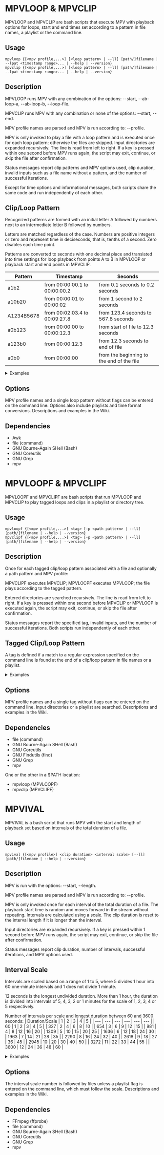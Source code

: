# MPVLOOP & MPVCLIP
MPVLOOP and MPVCLIP are bash scripts that execute MPV with playback options for loops, start and end times set according to a pattern in file names, a playlist or the command line.

## Usage
```
mpvloop {[<mpv profile,...>] [<loop pattern> | --ll] [path/]filename | --lpat <timestamp range>... | --help | --version}
mpvclip {[<mpv profile,...>] [<loop pattern> | --ll] [path/]filename | --lpat <timestamp range>... | --help | --version}
```

## Description
MPVLOOP runs MPV with any combination of the options: --start, --ab-loop-a, --ab-loop-b, --loop-file.

MPVCLIP runs MPV with any combination or none of the options: --start, --end.

MPV profile names are parsed and MPV is run according to: --profile.

MPV is only invoked to play a file with a loop pattern and is executed once for each loop pattern; otherwise the files are skipped. Input directories are expanded recursively. The line is read from left to right. If a key is pressed within one second before MPV runs again, the script may exit, continue, or skip the file after confirmation.

Status messages report clip patterns and MPV options used, clip duration, invalid inputs such as a file name without a pattern, and the number of successful iterations.

Except for time options and informational messages, both scripts share the same code and run independently of each other.

## Clip/Loop Pattern
Recognized patterns are formed with an initial letter A followed by numbers next to an intermediate letter B followed by numbers.

Letters are matched regardless of the case. Numbers are positive integers or zero and represent time in deciseconds, that is, tenths of a second. Zero disables each time point.

Patterns are converted to seconds with one decimal place and translated into time settings for loop playback from points A to B in MPVLOOP or playback start and end points in MPVCLIP.

| Pattern | Timestamp | Seconds |
| --- | --- | --- |
| a1b2 | from 00:00:00.1 to 00:00:00.2 | from 0.1 seconds to 0.2 seconds |
| a10b20 | from 00:00:01 to 00:00:02 | from 1 second to 2 seconds |
| A1234B5678 | from 00:02:03.4 to 00:09:27.8 | from 123.4 seconds to 567.8 seconds |
| a0b123 | from 00:00:00 to 00:00:12.3 | from start of file to 12.3 seconds |
| a123b0 | from 00:00:12.3 | from 12.3 seconds to end of file |
| a0b0 | from 00:00:00 | from the beginning to the end of the file |

<details>
<summary>Examples</summary>
	
For MPVLOOP command line:
```
$ mpvloop foo-a1b2-a10b20.mp4
```
How MPV is run:
```
$ mpv --start=0.1 --ab-loop-a=0.1 --ab-loop-b=0.2 foo-a1b2-a10b20.mp4 ; \
mpv --start=1 --ab-loop-a=1 --ab-loop-b=2 foo-a1b2-a10b20.mp4
```

For MPVCLIP command line:
```
$ mpvclip foo-a1b2-a10b20.mp4
```
How MPV is run:
```
$ mpv --start=0.1 --end=0.2 foo-a1b2-a10b20.mp4 ; \
mpv --start=1 --end=2 foo-a1b2-a10b20.mp4
```

</details>

## Options
MPV profile names and a single loop pattern without flags can be entered on the command line. Options also include playlists and time format conversions. Descriptions and examples in the Wiki.

## Dependencies
- Awk
- file (command)
- GNU Bourne-Again SHell (Bash)
- GNU Coreutils
- GNU Grep
- mpv

# MPVLOOPF & MPVCLIPF
MPVLOOPF and MPVCLIPF are bash scripts that run MPVLOOP and MPVCLIP to play tagged loops and clips in a playlist or directory tree.

## Usage
```
mpvloopf {[<mpv profile,...>] <tag> [-p <path pattern> | --ll] [path/]filename | --help | --version}
mpvclipf {[<mpv profile,...>] <tag> [-p <path pattern> | --ll] [path/]filename | --help | --version}
```

## Description
Once for each tagged clip/loop pattern associated with a file and optionally a path pattern and MPV profile:

MPVCLIPF executes MPVCLIP; MPVLOOPF executes MPVLOOP; the file plays according to the tagged pattern.

Entered directories are searched recursively. The line is read from left to right. If a key is pressed within one second before MPVCLIP or MPVLOOP is executed again, the script may exit, continue, or skip the file after confirmation.

Status messages report the specified tag, invalid inputs, and the number of successful iterations. Both scripts run independently of each other.

## Tagged Clip/Loop Pattern
A tag is defined if a match to a regular expression specified on the command line is found at the end of a clip/loop pattern in file names or a playlist.

<details>
<summary>Examples</summary>
	
For MPVLOOPF command line:
```
$ mpvloopf Earth path/to
```
How MPVLOOP is run:
```
$ mpvloop a12b34 path/to/foo-a12b34Earth-a23b45Mars.mp4
```

For MPVCLIPF command line:
```
$ mpvclipf Earth path/to
```
How MPVCLIP is run:
```
$ mpvclip a12b34 path/to/foo-a12b34Earth-a23b45Mars.mp4
```

</details>

## Options
MPV profile names and a single tag without flags can be entered on the command line. Input directories or a playlist are searched. Descriptions and examples in the Wiki.

## Dependencies
- file (command)
- GNU Bourne-Again SHell (Bash)
- GNU Coreutils
- GNU Findutils (find)
- GNU Grep
- mpv

One or the other in a $PATH location:
- mpvloop (MPVLOOPF)
- mpvclip (MPVCLIPF)

# MPVIVAL
MPVIVAL is a bash script that runs MPV with the start and length of playback set based on intervals of the total duration of a file.

## Usage
```
mpvival {[<mpv profile>] <clip duration> <interval scale> [--ll] [path/]filename | --help | --version}
```

## Description
MPV is run with the options: --start, --length.

MPV profile names are parsed and MPV is run according to: --profile.

MPV is only invoked once for each interval of the total duration of a file. The playback start time is random and moves forward in the stream without repeating. Intervals are calculated using a scale. The clip duration is reset to the interval length if it is longer than the interval.

Input directories are expanded recursively. If a key is pressed within 1 second before MPV runs again, the script may exit, continue, or skip the file after confirmation.

Status messages report clip duration, number of intervals, successful iterations, and MPV options used.

## Interval Scale
Intervals are scaled based on a range of 1 to 5, where 5 divides 1 hour into 60 one-minute intervals and 1 does not divide 1 minute.

12 seconds is the longest undivided duration. More than 1 hour, the duration is divided into intervals of 5, 4, 3, 2 or 1 minutes for the scale of 1, 2, 3, 4 or 5 respectively.

Number of intervals per scale and longest duration between 60 and 3600 seconds:
| Duration/Scale | 1 | 2 | 3 | 4 | 5 |
| --- | --- | --- | --- | --- | --- |
| 60 | 1 | 2 | 3 | 4 | 5 |
| 327 | 2 | 4 | 6 | 8 | 10 |
| 654 | 3 | 6 | 9 | 12 | 15 |
| 981 | 4 | 8 | 12 | 16 | 20 |
| 1309 | 5 | 10 | 15 | 20 | 25 |
| 1636 | 6 | 12 | 18 | 24 | 30 |
| 1963 | 7 | 14 | 21 | 28 | 35 |
| 2290 | 8 | 16 | 24 | 32 | 40 |
| 2618 | 9 | 18 | 27 | 36 | 45 |
| 2945 | 10 | 20 | 30 | 40 | 50 |
| 3272 | 11 | 22 | 33 | 44 | 55 |
| 3600 | 12 | 24 | 36 | 48 | 60 |

<details>
<summary>Examples</summary>

For a 1 minute video, clip duration of 2 seconds, and interval scale 3:
```
$ mpvival 2 3 foo.mp4
```
How MPV is run a first and second time, showing a random start time:
```
$ mpv --start=7 --length=2 foo.mp4 ; \
mpv --start=20 --length=2 foo.mp4 ; \
mpv --start=48 --length=2 foo.mp4
```
```
$ mpv --start=18 --length=2 foo.mp4 ; \
mpv --start=37 --length=2 foo.mp4 ; \
mpv --start=41 --length=2 foo.mp4
```

</details>

## Options
The interval scale number is followed by files unless a playlist flag is entered on the command line, which must follow the scale. Descriptions and examples in the Wiki.

## Dependencies
- FFmpeg (ffprobe)
- file (command)
- GNU Bourne-Again SHell (Bash)
- GNU Coreutils
- GNU Grep
- mpv

